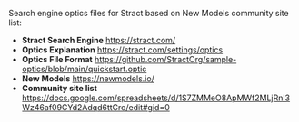 Search engine optics files for Stract based on New Models community site list:
* **Stract Search Engine** https://stract.com/
* **Optics Explanation** https://stract.com/settings/optics
* **Optics File Format** https://github.com/StractOrg/sample-optics/blob/main/quickstart.optic
* **New Models** https://newmodels.io/
* **Community site list** https://docs.google.com/spreadsheets/d/1S7ZMMeO8ApMWf2MLjRnl3Wz46af09CYd2Adqd6ttCro/edit#gid=0

